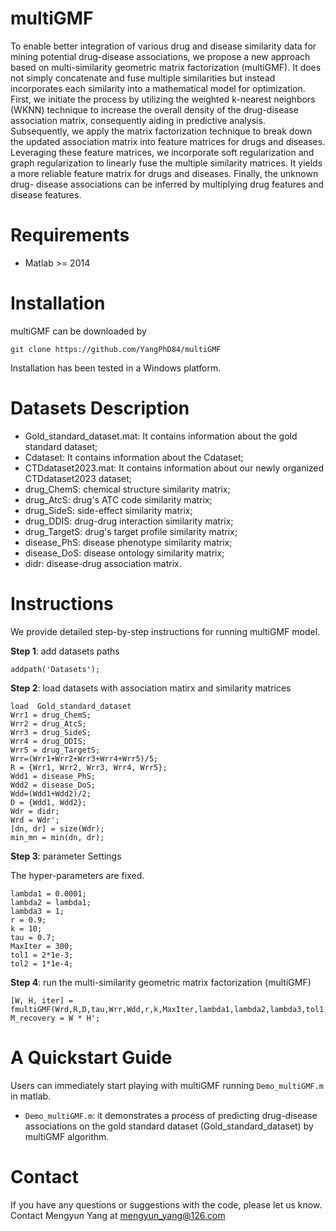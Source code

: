 # multiGMF
To enable better integration of various drug and disease similarity data for mining potential drug-disease associations, we propose a new approach based on multi-similarity geometric matrix factorization (multiGMF). It does not simply concatenate and fuse multiple similarities but instead incorporates each similarity into a mathematical model for optimization. First, we initiate the process by utilizing the weighted k-nearest neighbors (WKNN) technique to increase the overall density of the drug-disease association matrix, consequently aiding in predictive analysis. Subsequently, we apply the matrix factorization technique to break down the updated association matrix into feature matrices for drugs and diseases. Leveraging these feature matrices, we incorporate soft regularization and graph regularization to linearly fuse the multiple similarity matrices. It yields a more reliable feature matrix for drugs and diseases. Finally, the unknown drug- disease associations can be inferred by multiplying drug features and disease features.

# Requirements
* Matlab >= 2014

# Installation
multiGMF can be downloaded by
```
git clone https://github.com/YangPhD84/multiGMF
```
Installation has been tested in a Windows platform.

# Datasets Description
* Gold_standard_dataset.mat: It contains information about the gold standard dataset;
* Cdataset: It contains information about the Cdataset;
* CTDdataset2023.mat: It contains information about our newly organized CTDdataset2023 dataset;
* drug_ChemS: chemical structure similarity matrix;
* drug_AtcS: drug's ATC code similarity matrix;
* drug_SideS: side-effect similarity matrix;
* drug_DDIS: drug-drug interaction similarity matrix;
* drug_TargetS: drug's target profile similarity matrix;
* disease_PhS: disease phenotype similarity matrix;
* disease_DoS: disease ontology similarity matrix;
* didr: disease-drug association matrix.

# Instructions
We provide detailed step-by-step instructions for running multiGMF model.

**Step 1**: add datasets paths
```
addpath('Datasets');
```

**Step 2**: load datasets with association matirx and similarity matrices
```
load  Gold_standard_dataset
Wrr1 = drug_ChemS;
Wrr2 = drug_AtcS;
Wrr3 = drug_SideS;
Wrr4 = drug_DDIS;
Wrr5 = drug_TargetS;
Wrr=(Wrr1+Wrr2+Wrr3+Wrr4+Wrr5)/5;
R = {Wrr1, Wrr2, Wrr3, Wrr4, Wrr5};
Wdd1 = disease_PhS;
Wdd2 = disease_DoS;
Wdd=(Wdd1+Wdd2)/2;
D = {Wdd1, Wdd2};
Wdr = didr;
Wrd = Wdr';
[dn, dr] = size(Wdr);
min_mn = min(dn, dr);
```

**Step 3**: parameter Settings

The hyper-parameters are fixed.
```
lambda1 = 0.0001;
lambda2 = lambda1;
lambda3 = 1;
r = 0.9;
k = 10;
tau = 0.7;
MaxIter = 300;
tol1 = 2*1e-3;
tol2 = 1*1e-4;
```

**Step 4**: run the multi-similarity geometric matrix factorization (multiGMF)
```
[W, H, iter] = fmultiGMF(Wrd,R,D,tau,Wrr,Wdd,r,k,MaxIter,lambda1,lambda2,lambda3,tol1,tol2);
M_recovery = W * H';
```

# A Quickstart Guide
Users can immediately start playing with multiGMF running ``` Demo_multiGMF.m ``` in matlab.
* ```Demo_multiGMF.m```: it demonstrates a process of predicting drug-disease associations on the gold standard dataset (Gold_standard_dataset) by multiGMF algorithm.

# Contact
If you have any questions or suggestions with the code, please let us know. Contact Mengyun Yang at mengyun_yang@126.com
